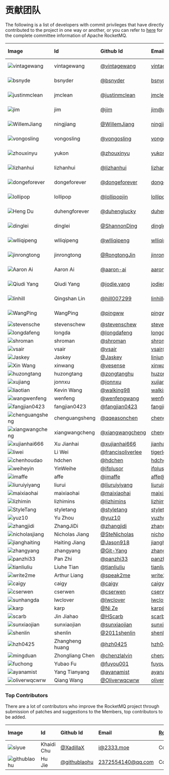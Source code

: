 # 贡献团队

The following is a list of developers with commit privileges that have directly contributed to the project in one way or another, or you can refer to [here](https://projects.apache.org/committee.html?rocketmq) for the complete committee information of Apache RocketMQ.

|Image| Id| Github Id | Email |[Roles](https://www.apache.org/foundation/how-it-works.html#roles)| Time Zone|
|:---|:---|:---|:---|:---|:---|
|![vintagewang](/about/vintagewang.jpeg)|vintagewang|[@vintagewang](https://github.com/vintagewang)|vintagewang@apache.org |PMC Chair| +8|
|![bsnyde](/about/bsnyder.jpeg)|bsnyder| [@bsnyder](https://github.com/bsnyder)|bsnyder@apache.org |PMC Member| -7 |
|![justinmclean](/about/justinmclean.jpeg)|jmclean| [@justinmclean](https://github.com/justinmclean)|jmclean@apache.org |PMC Member| +11 |
|![jim](/about/jim.jpg)|jim| [@jim](https://github.com/jimjag)|jim@apache.org |PMC Member| -7 |
|![WillemJiang](/about/WillemJiang.jpeg)|ningjiang| [@WillemJiang](https://github.com/WillemJiang)|ningjiang@apache.org |PMC Member| +8 |
|![vongosling](/about/vongosling.jpeg)|vongosling|[@vongosling](https://github.com/vongosling)|vongosling@apache.org |PMC Member| +8 |
|![zhouxinyu](/about/zhouxinyu.png)|yukon|[@zhouxinyu](https://github.com/zhouxinyu)|yukon@apache.org |PMC Member| +8 |
|![lizhanhui](/about/lizhanhui.jpg)|lizhanhui|[@lizhanhui](https://github.com/lizhanhui)|lizhanhui@apache.org |PMC Member| +8 |
|![dongeforever](/about/dongeforever.jpeg)|dongeforever|[@dongeforever](https://github.com/dongeforever)|dongeforever@apache.org |PMC Member| +8 |
|![lollipop](/about/lollipop.jpeg)|lollipop|[@lollipopjin](https://github.com/lollipopjin)|lollipop@apache.org |PMC Member| +8 |
|![Heng Du](/about/duhengforever.jpeg)|duhengforever|[@duhenglucky](https://github.com/duhenglucky)|duhengforever@apache.org |PMC Member| +8 |
|![dinglei](/about/dinglei.jpg)|dinglei|[@ShannonDing](https://github.com/ShannonDing)|dinglei@apache.org |PMC Member| +8 |
|![wlliqipeng](/about/liqipeng.jpeg)|wlliqipeng|[@wlliqipeng](https://github.com/wlliqipeng)|wlliqipeng@apache.org |PMC Member| +8 |
|![jinrongtong](/about/jinrongtong.jpg)|jinrongtong| [@RongtongJin](https://github.com/RongtongJin)|jinrongtong@apache.org|PMC Member| +8 |
|![Aaron Ai](/about/aaronai.png)|Aaron Ai| [@aaron-ai](https://github.com/aaron-ai)|aaronai@apache.org|PMC Member| +8 |
|![Qiudi Yang](/about/manhong.png)|Qiudi Yang| [@jodie.yang](https://github.com/YangJodie)|jodie@apache.org|PMC Member| +8 |
|![linhill](/about/linqingshan.png)| Qingshan Lin| [@hill007299](https://github.com/hill007299)|linhill@apache.org|PMC Member| +8 |
|![WangPing](/about/pingww.jpg)|WangPing| [@pingww](https://github.com/pingww)|pingww@apache.org|PMC Member| +8 |
|![stevensche](/about/stevenschew.png)|stevenschew|[@stevenschew](https://github.com/stevenschew)|stevenschew@apache.org |Committer| +8 |
|![longdafeng](/about/longdafeng.jpeg)|longda|[@longdafeng](https://github.com/longdafeng)|longda@apache.org |Committer| +8 |
|![shroman](/about/rshtykh.png)|shroman|[@shroman](https://github.com/shroman)|shroman@apache.org |Committer| +9 |
|![vsair](/about/vsair.png)|vsair|[@vsair](https://github.com/vsair)|vsair@apache.org |Committer| +8 |
|![Jaskey](/about/Jaskey.jpeg)|Jaskey|[@Jaskey](https://github.com/jaskey)|linjunjie@apache.org |Committer| +8 |
|![Xin Wang](/about/XinWang.jpeg)|xinwang|[@vesense](https://github.com/vesense)|xinwang@apache.org |Committer| +8 |
|![huzongtang](/about/huzongtang.jpeg)|huzongtang|[@zongtanghu](https://github.com/zongtanghu)|huzongtang@apache.org |Committer| +8 |
|![xujiang](/about/xujiang.jpg)|jonnxu| [@jonnxu](https://github.com/jonnxu)|xujiang@apache.org|Committer| +8 |
|![liaotian](/about/liaotian.jpeg)|Kevin Wang| [@walking98](https://github.com/walking98)|walking98@apache.org|Committer| +8 |
|![wangwenfeng](/about/wangwenfeng.jpeg)|wenfeng| [@wenfengwang](https://github.com/wenfengwang)|wenfeng@apache.org|Committer| +8 |
|![fangjian0423](/about/fangjian.jpeg)|fangjian0423| [@fangjian0423](https://github.com/fangjian0423)|fangjian0423@apache.org|Committer| +8 |
|![chenguangsheng](/about/chenguangsheng.jpg)|chenguangsheng| [@qqeasonchen](https://github.com/qqeasonchen)|chenguangsheng@apache.org|Committer| +8 |
|![xiangwangcheng](/about/chengxiangwang.jpeg)|xiangwangcheng| [@xiangwangcheng](https://github.com/xiangwangcheng)|chengxiangwang@apache.org|Committer| +8 |
|![xujianhai666](/about/xujianhai.jpeg)|Xu Jianhai| [@xujianhai666](https://github.com/xujianhai666)|jianhaixu@apache.org|Committer| +8 |
|![liwei](/about/liwei.jpeg)|Li Wei| [@francisoliverlee](https://github.com/francisoliverlee)|tigerlee@apache.org|Committer| +8 |
|![chenhoudao](/about/chenhoudao.jpeg)|hdchen| [@hdchen](https://github.com/hdchen)|hdchen@apache.org|Committer| +8 |
|![weiheyin](/about/yinweihe.jpeg)|YinWeihe| [@ifplusor](https://github.com/ifplusor)|ifplusor@apache.org|Committer| +8 |
|![imaffe](/about/affe.jpeg)|affe| [@imaffe](https://github.com/imaffe)|affe@apache.org|Committer| +8 |
|![liuruiyiyang](/about/liurui.jpeg)|liurui| [@liuruiyiyang](https://github.com/liuruiyiyang)|liurui@apache.org|Committer| +8 |
|![maixiaohai](/about/zhangxu.png)|maixiaohai|[@maixiaohai](https://github.com/maixiaohai)|maixiaohai@apache.org|Committer| +8 |
|![lizhimin](/about/lizhimin.jpg)|lizhimins| [@lizhimins](https://github.com/lizhimins)|lizhimin@apache.org|Committer| +8 |
|![StyleTang](/about/styletang.jpeg)|styletang| [@styletang](https://github.com/styletang)|styletang@apache.org|Committer| +8 |
|![yuz10](/about/yuz10.jpeg)|Yu Zhou| [@yuz10](https://github.com/yuz10)|yuzhou@apache.org|Committer| +8 |
|![zhangjidi](/about/zhangjidi.jpeg)|ZhangJiDi| [@zhangjidi](https://github.com/zhangjidi2016)|zhangjidi@apache.org|Committer| +8 |
|![nicholasjiang](/about/nicholasjiang.jpg)|Nicholas Jiang| [@SteNicholas](https://github.com/SteNicholas)|nicholasjiang@apache.org|Committer| +8 |
|![jianghaiting](/about/jianghaiting.jpeg)|Haiting Jiang| [@Jason918](https://github.com/Jason918)|jianghaiting@apache.org|Committer| +8 |
|![zhangyang](/about/zhangyang.jpg)|zhangyang| [@Git-Yang](https://github.com/Git-Yang)|zhangyang@apache.org|Committer| +8 |
|![panzhi33](/about/panzhi.jpg)|Pan Zhi| [@panzhi33](https://github.com/panzhi33)|panzhi33@apache.org|Committer| +8 |
|![tianliuliu](/about/tianliuhe.png)|Liuhe Tian| [@tianliuliu](https://github.com/tianliuliu)|tianliuliu@apache.org|Committer| +8 |
|![write2me](/about/write2me.jpeg)|Arthur Liang| [@speak2me](https://github.com/speak2me)|write2me@apache.org|Committer| +8 |
|![caigy](/about/caigy.jpg)|caigy| [@caigy](https://github.com/caigy)|caigy@apache.org|Committer| +8 |
|![cserwen](/about/cserwen.jpeg)|cserwen| [@cserwen](https://github.com/cserwen)|cserwen@apache.org|Committer| +8 |
|![sunhangda](/about/sunhangda.jpg)|lwclover| [@lwclover](https://github.com/lwclover)|lwclover@apache.org|Committer| +8 |
|![karp](/about/karp.jpg)|karp| [@Ni Ze](https://github.com/ni-ze)|karp@apache.org|Committer| +8 |
|![scarb](/about/scarb.jpg)|Jin Jiahao| [@HScarb](https://github.com/HScarb)|scarb@apache.org|Committer| +8 |
|![sunxiaojian](/about/sunxiaojian.jpg)|sunxiaojian| [@sunxiaojian](https://github.com/sunxiaojian)|sunxiaojian@apache.org|Committer| +8 |
|![shenlin](/about/shenlin.jpg)|shenlin| [@2011shenlin](https://github.com/2011shenlin)|shenlin@apache.org|Committer| +8 |
|![hzh0425](/about/hzh0425.jpg)|Zhangheng huang| [@hzh0425](https://github.com/hzh0425) |hzh0425@apache.org|Committer| +8 |
|![mingduan](/about/mingduan.png)|Zhongliang Chen| [@chenzlalvin](https://github.com/chenzlalvin) |chenzlalvin@apache.org|Committer| +8 |
|![fuchong](/about/fuchong.png)|Yubao Fu| [@fuyou001](https://github.com/fuyou001) |fuyou@apache.org|Committer| +8 |
|![ayanamist](/about/ayanamist.jpg)|Yang Tianyang| [@ayanamist](https://github.com/ayanamist) |ayanamist@apache.org|Committer| +8 |
|![oliverwqcwrw](/about/oliverwqcwrw.png)|Qiang Wang| [@Oliverwqcwrw](https://github.com/Oliverwqcwrw) |oliverwqcwrw@apache.org|Committer| +8 |
### Top Contributors

There are a lot of contributors who improve the RocketMQ project through submission of patches and suggestions to the Members, top contributors to be added.

|Image| Id| Github Id | Email |[Roles](https://www.apache.org/foundation/how-it-works.html#roles)| Time Zone|
|:---|:---|:---|:---|:---|:---|
|![siyue](/about/siyue.jpeg)|Khaidi Chu| [@XadillaX](https://github.com/XadillaX)|i@2333.moe|Contributor| +8 |
|![githublaohu](/about/hujie.png)|Hu Jie| [@githublaohu](https://github.com/githublaohu)|2372554140@qq.com|Contributor| +8 |

